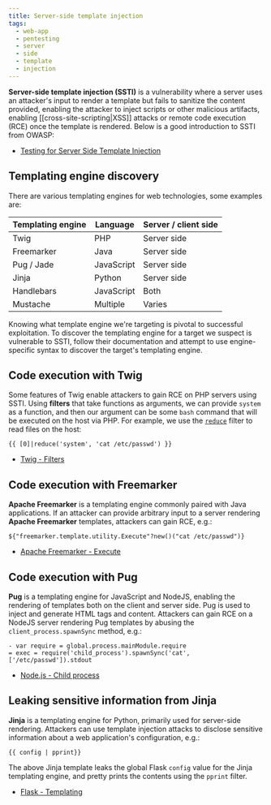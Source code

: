 ```yaml
---
title: Server-side template injection
tags:
  - web-app
  - pentesting
  - server
  - side
  - template
  - injection
---
```


**Server-side template injection (SSTI)** is a vulnerability where a server
uses an attacker's input to render a template but fails to sanitize the content
provided, enabling the attacker to inject scripts or other malicious artifacts,
enabling [[cross-site-scripting|XSS]] attacks or remote code execution (RCE)
once the template is rendered. Below is a good introduction to SSTI from OWASP:

- [Testing for Server Side Template Injection](https://owasp.org/www-project-web-security-testing-guide/v41/4-Web_Application_Security_Testing/07-Input_Validation_Testing/18-Testing_for_Server_Side_Template_Injection)

## Templating engine discovery

There are various templating engines for web technologies, some examples are:

| Templating engine | Language   | Server / client side |
| ----------------- | ---------- | -------------------- |
| Twig              | PHP        | Server side          |
| Freemarker        | Java       | Server side          |
| Pug / Jade        | JavaScript | Server side          |
| Jinja             | Python     | Server side          |
| Handlebars        | JavaScript | Both                 |
| Mustache          | Multiple   | Varies               |

Knowing what template engine we're targeting is pivotal to successful
exploitation. To discover the templating engine for a target we suspect is
vulnerable to SSTI, follow their documentation and attempt to use
engine-specific syntax to discover the target's templating engine.

## Code execution with Twig

Some features of Twig enable attackers to gain RCE on PHP servers using SSTI.
Using **filters** that take functions as arguments, we can provide `system` as
a function, and then our argument can be some `bash` command that will be
executed on the host via PHP. For example, we use the
[`reduce`](https://twig.symfony.com/doc/3.x/filters/reduce.html) filter to read
files on the host:

```twig
{{ [0]|reduce('system', 'cat /etc/passwd') }}
```

- [Twig - Filters](https://twig.symfony.com/doc/2.x/filters/index.html)

## Code execution with Freemarker

**Apache Freemarker** is a templating engine commonly paired with Java
applications. If an attacker can provide arbitrary input to a server rendering
**Apache Freemarker** templates, attackers can gain RCE, e.g.:

```Freemarker
${"freemarker.template.utility.Execute"?new()("cat /etc/passwd")}
```

- [Apache Freemarker - Execute](https://freemarker.apache.org/docs/api/freemarker/template/utility/Execute.html)

## Code execution with Pug

**Pug** is a templating engine for JavaScript and NodeJS, enabling the
rendering of templates both on the client and server side. Pug is used to
inject and generate HTML tags and content. Attackers can gain RCE on a NodeJS
server rendering Pug templates by abusing the `client_process.spawnSync`
method, e.g.:

```pug
- var require = global.process.mainModule.require
= exec = require('child_process').spawnSync('cat', ['/etc/passwd']).stdout
```

- [Node.js - Child process](https://nodejs.org/api/child_process.html)

## Leaking sensitive information from Jinja

**Jinja** is a templating engine for Python, primarily used for server-side
rendering. Attackers can use template injection attacks to disclose sensitive
information about a web application's configuration, e.g.:

```Jinja
{{ config | pprint}}
```

The above Jinja template leaks the global Flask `config` value for the Jinja
templating engine, and pretty prints the contents using the `pprint` filter.

- [Flask - Templating](https://flask.palletsprojects.com/en/2.1.x/templating/)
